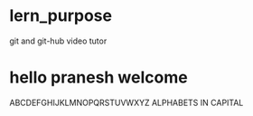 # lern_purpose
git and git-hub video tutor
<h1>
  hello pranesh welcome
</h1>
<p>
ABCDEFGHIJKLMNOPQRSTUVWXYZ
ALPHABETS IN CAPITAL
</p>
